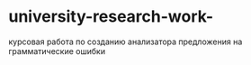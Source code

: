 # university-research-work-
курсовая работа по созданию анализатора предложения на грамматические ошибки 

